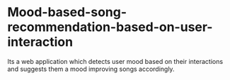 # Mood-based-song-recommendation-based-on-user-interaction
Its a web application which detects user mood based on their interactions and suggests them a mood improving songs accordingly.
